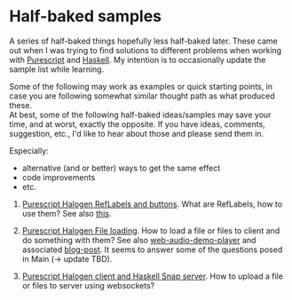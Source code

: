 # Half-baked samples

A series of half-baked things hopefully less half-baked later. These came out
when I was trying to find solutions to different problems when working with
[Purescript](http://www.purescript.org/) and [Haskell](https://www.haskell.org/). My
intention is to occasionally update the sample list while learning.

Some of the following may work as examples or quick starting points, in case
you are following somewhat similar thought path as what produced these.  
At best, some of the following half-baked ideas/samples may save your time,
and at worst, exactly the opposite. If you have ideas, comments, suggestion,
etc., I'd like to hear about those and please send them in. 

Especially:
- alternative (and or better) ways to get the same effect
- code improvements 
- etc.


1. [Purescript Halogen RefLabels and buttons](https://github.com/gspia/half-baked/tree/master/hb1-button-ref).
   What are RefLabels, how to use them?
   See also [this](https://github.com/epicallan/purescript-halogen-playground).
   
2. [Purescript Halogen File loading](https://github.com/gspia/half-baked/tree/master/hb2-fileinputs).
   How to load a file or files to client and do something with them?
   See also [web-audio-demo-player](https://github.com/justinwoo/purescript-web-audio-player-demo) 
   and associated [blog-post](http://qiita.com/kimagure/items/653c52e77d7cd3567498). It seems to 
   answer some of the questions posed in Main (-> update TBD).

3. [Purescript Halogen client and Haskell Snap server](https://github.com/gspia/half-baked/tree/master/hb3-filesending).
   How to upload a file or files to server using websockets?

